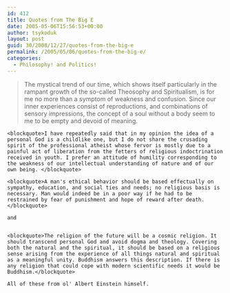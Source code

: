 ```yaml
---
id: 412
title: Quotes from The Big E
date: 2005-05-06T15:56:53+00:00
author: tsykoduk
layout: post
guid: 30/2008/12/27/quotes-from-the-big-e
permalink: /2005/05/06/quotes-from-the-big-e/
categories:
  - Philosophy! and Politics!
---
```

<blockquote>The mystical trend of our time, which shows itself particularly in the rampant growth of the so-called Theosophy and Spiritualism, is for me no more than a symptom of weakness and confusion. Since our inner experiences consist of reproductions, and combinations of sensory impressions, the concept of a soul without a body seem to me to be empty and devoid of meaning.</blockquote>

	<blockquote>I have repeatedly said that in my opinion the idea of a personal God is a childlike one, but I do not share the crusading spirit of the professional atheist whose fervor is mostly due to a painful act of liberation from the fetters of religious indoctrination received in youth. I prefer an attitude of humility corresponding to the weakness of our intellectual understanding of nature and of our own being. </blockquote>

	<blockquote>A man's ethical behavior should be based effectually on sympathy, education, and social ties and needs; no religious basis is necessary. Man would indeed be in a poor way if he had to be restrained by fear of punishment and hope of reward after death.</blockquote>

	and


	<blockquote>The religion of the future will be a cosmic religion. It should transcend personal God and avoid dogma and theology. Covering both the natural and the spiritual, it should be based on a religious sense arising from the experience of all things natural and spiritual as a meaningful unity. Buddhism answers this description. If there is any religion that could cope with modern scientific needs it would be Buddhism.</blockquote>

	All of these from ol' Albert Einstein himself.